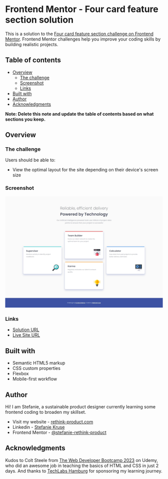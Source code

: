 # Frontend Mentor - Four card feature section solution

This is a solution to the [Four card feature section challenge on Frontend Mentor](https://www.frontendmentor.io/challenges/four-card-feature-section-weK1eFYK). Frontend Mentor challenges help you improve your coding skills by building realistic projects. 

## Table of contents

- [Overview](#overview)
  - [The challenge](#the-challenge)
  - [Screenshot](#screenshot)
  - [Links](#links)
- [Built with](#built-with)
- [Author](#author)
- [Acknowledgments](#acknowledgments)

**Note: Delete this note and update the table of contents based on what sections you keep.**

## Overview

### The challenge

Users should be able to:

- View the optimal layout for the site depending on their device's screen size

### Screenshot

![](./screenshot.jpg)

### Links

- [Solution URL](https://github.com/stefanie-rethink-product/frontend-mentor/tree/main/005-four-card-feature-section-main)
- [Live Site URL](https://stefanie-rethink-product.github.io/frontend-mentor/005-four-card-feature-section-main/)

## Built with

- Semantic HTML5 markup
- CSS custom properties
- Flexbox
- Mobile-first workflow

## Author

Hi! I am Stefanie, a sustainable product designer currently learning some frontend coding to broaden my skillset.

- Visit my website - [rethink-product.com](https://rethink-product.com)
- Linkedin - [Stefanie Kruse](https://https://www.linkedin.com/in/stefaniekruse/)
- Frontend Mentor - [@stefanie-rethink-product](https://www.frontendmentor.io/profile/stefanie-rethink-product)

## Acknowledgments

Kudos to Colt Steele from [The Web Developer Bootcamp 2023](https://www.udemy.com/course/the-web-developer-bootcamp/) on Udemy, who did an awesome job in teaching the basics of HTML and CSS in just 2 days. And thanks to [TechLabs Hamburg](https://techlabs.org/location/hamburg) for sponsoring my learning journey.

